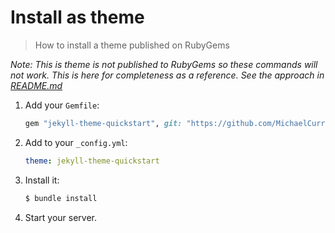 # Install as theme
> How to install a theme published on RubyGems

_Note: This is theme is not published to RubyGems so these commands will not work. This is here for completeness as a reference. See the approach in [README.md](README.md#installation)_


1. Add your `Gemfile`:
    ```ruby
    gem "jekyll-theme-quickstart", git: "https://github.com/MichaelCurrin/jekyll-theme-quickstart"
    ```
2. Add to your `_config.yml`:
    ```yaml
    theme: jekyll-theme-quickstart
    ```
3. Install it:
    ```sh
    $ bundle install
    ```
4. Start your server.
